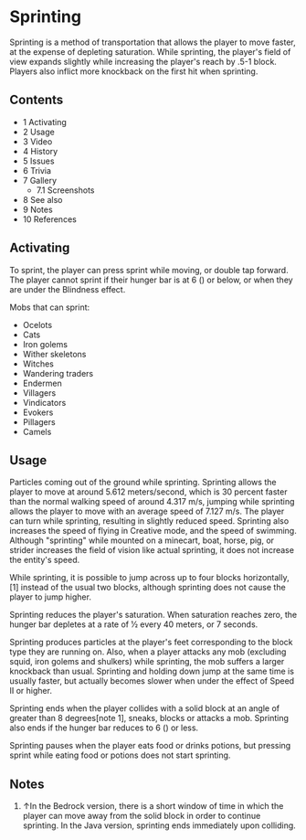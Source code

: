 # Sprinting
Sprinting is a method of transportation that allows the player to move faster, at the expense of depleting saturation. While sprinting, the player's field of view expands slightly while increasing the player's reach by .5-1 block. Players also inflict more knockback on the first hit when sprinting.

## Contents
- 1 Activating
- 2 Usage
- 3 Video
- 4 History
- 5 Issues
- 6 Trivia
- 7 Gallery
	- 7.1 Screenshots
- 8 See also
- 9 Notes
- 10 References

## Activating
To sprint, the player can press sprint while moving, or double tap forward. The player cannot sprint if their hunger bar is at 6 () or below, or when they are under the Blindness effect.

Mobs that can sprint:

- Ocelots
- Cats
- Iron golems
- Wither skeletons
- Witches
- Wandering traders
- Endermen
- Villagers
- Vindicators
- Evokers
- Pillagers
- Camels

## Usage
Particles coming out of the ground while sprinting.
Sprinting allows the player to move at around 5.612 meters/second, which is 30 percent faster than the normal walking speed of around 4.317 m/s, jumping while sprinting allows the player to move with an average speed of 7.127 m/s. The player can turn while sprinting, resulting in slightly reduced speed. Sprinting also increases the speed of flying in Creative mode, and the speed of swimming. Although "sprinting" while mounted on a minecart, boat, horse, pig, or strider increases the field of vision like actual sprinting, it does not increase the entity's speed. 

While sprinting, it is possible to jump across up to four blocks horizontally,[1] instead of the usual two blocks, although sprinting does not cause the player to jump higher.

Sprinting reduces the player's saturation. When saturation reaches zero, the hunger bar depletes at a rate of 1⁄2 every 40 meters, or 7 seconds.

Sprinting produces particles at the player's feet corresponding to the block type they are running on. Also, when a player attacks any mob (excluding squid, iron golems and shulkers) while sprinting, the mob suffers a larger knockback than usual. Sprinting and holding down jump at the same time is usually faster, but actually becomes slower when under the effect of Speed II or higher.

Sprinting ends when the player collides with a solid block at an angle of greater than 8 degrees[note 1], sneaks, blocks or attacks a mob. Sprinting also ends if the hunger bar reduces to 6 () or less.

Sprinting pauses when the player eats food or drinks potions, but pressing sprint while eating food or potions does not start sprinting.

## Notes
1. ↑In the Bedrock version, there is a short window of time in which the player can move away from the solid block in order to continue sprinting. In the Java version, sprinting ends immediately upon colliding.


